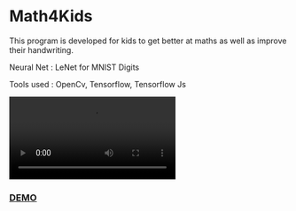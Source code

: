 # Math4Kids

This program is developed for kids to get better at maths as well as improve their handwriting.

Neural Net : LeNet for MNIST Digits

Tools used : OpenCv, Tensorflow, Tensorflow Js

![ezgif com-gif-maker (6)](https://user-images.githubusercontent.com/86548591/214107003-dc94fb67-acfc-4355-9d2f-6b99c82d076e.mp4)

### [DEMO](https://shivang17d.github.io/Math4Kids/)
